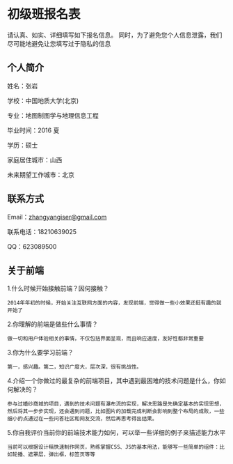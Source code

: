 # 初级班报名表

请认真、如实、详细填写如下报名信息。
同时，为了避免您个人信息泄露，我们尽可能地避免让您填写过于隐私的信息

## 个人简介

 姓名：张岩

 学校：中国地质大学(北京)
 
 专业：地图制图学与地理信息工程
 
 毕业时间：2016 夏
 
 学历：硕士
 
 家庭居住城市：山西
 
 未来期望工作城市：北京

## 联系方式

 Email：zhangyangiser@gmail.com
 
 联系电话：18210639025
 
 QQ：623089500

## 关于前端

 1.什么时候开始接触前端？因何接触？
 
	2014年年初的时候，开始关注互联网方面的内容，发现前端，觉得做一些小效果还挺有趣的就开始了

 2.你理解的前端是做些什么事情？
 	
	做一切和用户体验相关的事情，不仅包括界面呈现，而且响应速度，友好性都非常重要

 3.你为什么要学习前端？
 	
	第一，感兴趣。第二，知识广度大，层次深，很有挑战性。

 4.介绍一个你做过的最复杂的前端项目，其中遇到最困难的技术问题是什么，你如何解决的？
	
	参与过婚纱商城的项目，遇到的技术问题有瀑布流的实现，解决思路是先确定基本的实现思想，然后将其一步步实现，还会遇到问题，比如图片的加载完成判断会影响到整个布局的成败，一些细小的点通过在一些问答社区和网友交流，然后再思考得出结果。

 5.你自我评价当前你的前端技术能力如何，可以举一些详细的例子来描述能力水平
	
	当前可以根据设计稿快速制作网页，熟练掌握CSS、JS的基本用法，能够写一些简单的组件：比如轮播、遮罩层，弹出框，标签页等等

